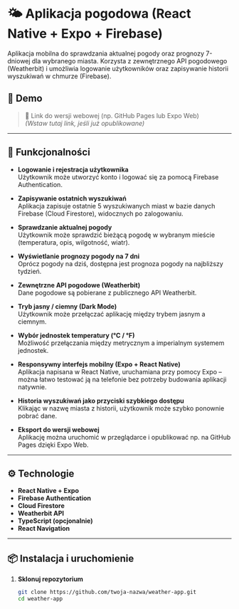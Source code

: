 # 🌤️ Aplikacja pogodowa (React Native + Expo + Firebase)

Aplikacja mobilna do sprawdzania aktualnej pogody oraz prognozy 7-dniowej dla wybranego miasta. Korzysta z zewnętrznego API pogodowego (Weatherbit) i umożliwia logowanie użytkowników oraz zapisywanie historii wyszukiwań w chmurze (Firebase).

## 📱 Demo

> 🔗 Link do wersji webowej (np. GitHub Pages lub Expo Web)  
> *(Wstaw tutaj link, jeśli już opublikowane)*

---

## 🚀 Funkcjonalności

- **Logowanie i rejestracja użytkownika**  
  Użytkownik może utworzyć konto i logować się za pomocą Firebase Authentication.

- **Zapisywanie ostatnich wyszukiwań**  
  Aplikacja zapisuje ostatnie 5 wyszukiwanych miast w bazie danych Firebase (Cloud Firestore), widocznych po zalogowaniu.

- **Sprawdzanie aktualnej pogody**  
  Użytkownik może sprawdzić bieżącą pogodę w wybranym mieście (temperatura, opis, wilgotność, wiatr).

- **Wyświetlanie prognozy pogody na 7 dni**  
  Oprócz pogody na dziś, dostępna jest prognoza pogody na najbliższy tydzień.

- **Zewnętrzne API pogodowe (Weatherbit)**  
  Dane pogodowe są pobierane z publicznego API Weatherbit.

- **Tryb jasny / ciemny (Dark Mode)**  
  Użytkownik może przełączać aplikację między trybem jasnym a ciemnym.

- **Wybór jednostek temperatury (°C / °F)**  
  Możliwość przełączania między metrycznym a imperialnym systemem jednostek.

- **Responsywny interfejs mobilny (Expo + React Native)**  
  Aplikacja napisana w React Native, uruchamiana przy pomocy Expo – można łatwo testować ją na telefonie bez potrzeby budowania aplikacji natywnie.

- **Historia wyszukiwań jako przyciski szybkiego dostępu**  
  Klikając w nazwę miasta z historii, użytkownik może szybko ponownie pobrać dane.

- **Eksport do wersji webowej**  
  Aplikację można uruchomić w przeglądarce i opublikować np. na GitHub Pages dzięki Expo Web.

---

## ⚙️ Technologie

- **React Native + Expo**
- **Firebase Authentication**
- **Cloud Firestore**
- **Weatherbit API**
- **TypeScript (opcjonalnie)**
- **React Navigation**

---

## 📦 Instalacja i uruchomienie

1. **Sklonuj repozytorium**
   ```bash
   git clone https://github.com/twoja-nazwa/weather-app.git
   cd weather-app
